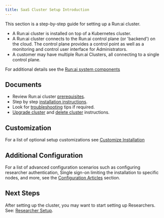 ```yaml
---
title: SaaS Cluster Setup Introduction
---
```


This section is a step-by-step guide for setting up a Run:ai cluster. 

* A Run:ai cluster is installed on top of a Kubernetes cluster.
* A Run:ai cluster connects to the Run:ai control plane (or 'backend') on the cloud. The control plane provides a control point as well as a monitoring and control user interface for Administrators.
* A customer may have multiple Run:ai Clusters, all connecting to a single control plane.

For additional details see the [Run:ai system components](../../../home/components.md)

## Documents

* Review Run:ai cluster [prerequisites](cluster-prerequisites.md).
* Step by step [installation instructions](cluster-install.md).
* Look for [troubleshooting](cluster-troubleshooting.md) tips if required.
* [Upgrade cluster](cluster-upgrade.md) and [delete cluster](cluster-delete.md) instructions. 


## Customization

For a list of optional setup customizations see [Customize Installation](customize-cluster-install.md)

## Additional Configuration

For a list of advanced configuration scenarios such as configuring researcher authentication, Single sign-on limiting the installation to specific nodes, and more, see the [Configuration Articles](../config/overview.md) section.

## Next Steps

After setting up the cluster, you may want to start setting up Researchers. See: [Researcher Setup](../../researcher-setup/researcher-setup-intro.md).

